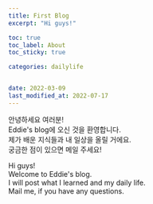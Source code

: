 ```yaml
---
title: First Blog
excerpt: "Hi guys!"

toc: true
toc_label: About
toc_sticky: true

categories: dailylife


date: 2022-03-09
last_modified_at: 2022-07-17
---
```


안녕하세요 여러분!  
Eddie's blog에 오신 것을 환영합니다.  
제가 배운 지식들과 내 일상을 올릴 거에요.  
궁금한 점이 있으면 메일 주세요!  

Hi guys!  
Welcome to Eddie's blog.  
I will post what I learned and my daily life.  
Mail me, if you have any questions.
